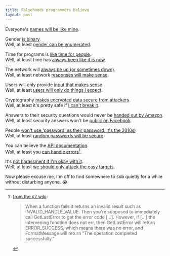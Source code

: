 ```yaml
---
title: Falsehoods programmers believe
layout: post
---
```


Everyone's [names will be like mine][kalzumeus].

Gender [is binary][cscyphers].  
Well, at least [gender can be enumerated][smarterware].

Time for programs is [like time for people][infiniteundo].  
Well, at least time has [always been like it is now][infiniteundo 2].

The network will [always be up (or sometimes down)][blogspot].  
Well, at least network [responses will make sense][inessential].

Users will only provide [input that makes sense][infiniteundo 3].  
Well, at least [users will only do things I expect][rinkworks].

Cryptography [makes encrypted data secure from attackers][schneier].  
Well, at least it's pretty safe if [I can't break it][tonyarcieri].

Answers to their security questions would never be [handed out by Amazon][wired].  
Well, at least security answers won't be [public on Facebook][theblaze].

People [won't use 'password' as their password, it's the 2010s!][splashdata]  
Well, at least [random passwords will be secure][archive].

You can believe the [API documentation][google].  
Well, at least you [can handle errors](#fn1)[^1].

It's [not harassment if I'm okay with it][oobleyboo].  
Well, at least [we should only attack the easy targets][braythwayt].

Now please excuse me, I'm off to find somewhere to sob quietly for a while without disturbing anyone. 😭

[^1]: [from the c2 wiki][c2]: <blockquote>When a function fails it returns an invalid result such as INVALID_HANDLE_VALUE. Then you're supposed to immediately call GetLastError to get the error code [...]. However, if [...] the intervening function does not err, then GetLastError will return ERROR_SUCCESS, which means there was no error, and FormatMessage will return "The operation completed successfully."</blockquote>



[archive]: http://web.archive.org/web/20130113055957/http://chargen.matasano.com/chargen/2007/9/7/enough-with-the-rainbow-tables-what-you-need-to-know-about-s.html
[blogspot]: http://erratasec.blogspot.com/2012/06/falsehoods-programmers-believe-about.html
[braythwayt]: http://braythwayt.com/2013/03/21/unjust.html
[c2]: http://c2.com/cgi/wiki?WeirdErrorMessages
[cscyphers]: http://www.cscyphers.com/blog/2012/06/28/falsehoods-programmers-believe-about-gender/
[google]: http://www.google.com/search?q=site:drupal.org+api+documentation+incorrect
[inessential]: http://inessential.com/2013/03/18/brians_stupid_feed_tricks
[infiniteundo]: http://infiniteundo.com/post/25326999628/falsehoods-programmers-believe-about-time
[infiniteundo 2]: http://infiniteundo.com/post/25509354022/more-falsehoods-programmers-believe-about-time-wisdom
[infiniteundo 3]: http://infiniteundo.com/post/25230828820/things-you-should-test
[kalzumeus]: http://www.kalzumeus.com/2010/06/17/falsehoods-programmers-believe-about-names/
[oobleyboo]: http://griffin.oobleyboo.com/archive/on-pycon2013-and-equality/
[rinkworks]: http://www.rinkworks.com/stupid/
[schneier]: http://www.schneier.com/book-sandl-pref.html
[smarterware]: http://smarterware.org/7388/the-case-against-drop-down-identities
[splashdata]: http://www.splashdata.com/press/PR121023.htm
[theblaze]: http://www.theblaze.com/stories/2011/11/07/your-facebook-profile-could-be-giving-away-answers-to-your-online-security-questions/
[tonyarcieri]: http://tonyarcieri.com/all-the-crypto-code-youve-ever-written-is-probably-broken
[wired]: http://www.wired.com/gadgetlab/2012/08/apple-amazon-mat-honan-hacking/all/